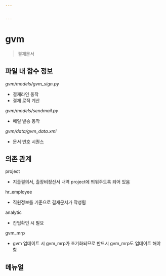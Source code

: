 ```yaml
---


---
```


<h1 id="gvm">gvm</h1>
<blockquote>
<p>결재문서</p>
</blockquote>
<h2 id="파일-내-함수-정보">파일 내 함수 정보</h2>
<p><em>gvm/models/gvm_sign.py</em></p>
<ul>
<li>결재라인 동작</li>
<li>결재 로직 계산</li>
</ul>
<p><em>gvm/models/sendmail.py</em></p>
<ul>
<li>메일 발송 동작</li>
</ul>
<p><em>gvm/data/gvm_data.xml</em></p>
<ul>
<li>문서 번호 시퀀스</li>
</ul>
<h2 id="의존-관계">의존 관계</h2>
<p>project</p>
<ul>
<li>지출결의서, 출장비정산서 내역 project에 띄워주도록 되어 있음</li>
</ul>
<p>hr_employee</p>
<ul>
<li>직원정보를 기준으로 결재문서가 작성됨</li>
</ul>
<p>analytic</p>
<ul>
<li>잔업확인 시 필요</li>
</ul>
<p>gvm_mrp</p>
<ul>
<li>gvm 업데이트 시 gvm_mrp가 초기화되므로 반드시 gvm_mrp도 업데이트 해야 함</li>
</ul>
<h2 id="메뉴얼">메뉴얼</h2>

